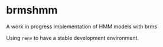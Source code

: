 # brmshmm
A work in progress implementation of HMM models with brms

Using `renv` to have a stable development environment.
